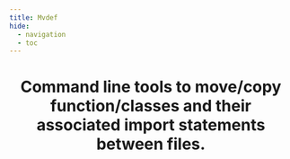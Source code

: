 ```yaml
---
title: Mvdef
hide:
  - navigation
  - toc
---
```


#

<center>
    <h1 class="title">Command line tools to move/copy function/classes and their associated import statements between files.</h1>
</center>

